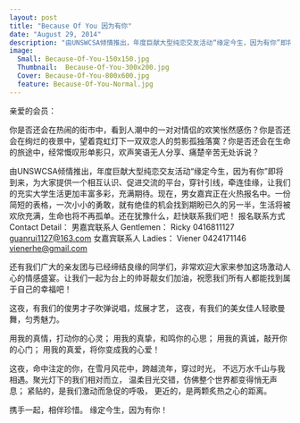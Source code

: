 ```yaml
---
layout: post
title: "Because Of You 因为有你"
date: "August 29, 2014"
description: "由UNSWCSA倾情推出，年度巨献大型纯恋交友活动“缘定今生，因为有你”即将到来，为大家提供一个相互认识、促进交流的平台，穿针引线，牵连佳缘，让我们的充实大学生活更加丰富多彩，充满期待。现在，男女嘉宾正在火热报名中。一份简短的表格，一次小小的勇敢，就有绝佳的机会找到期盼已久的另一半，生活将被欢欣充满，生命也将不再孤单。"
image:
  Small: Because-Of-You-150x150.jpg
  Thumbnail:  Because-Of-You-300x200.jpg
  Cover: Because-Of-You-800x600.jpg
  feature: Because-Of-You-Normal.jpg
---
```


亲爱的会员：

你是否还会在热闹的街市中，看到人潮中的一对对情侣的欢笑怅然感伤？你是否还会在绚烂的夜景中，望着霓虹灯下一双双恋人的剪影孤独落寞？你是否还会在生命的旅途中，经常慨叹形单影只，欢声笑语无人分享、痛楚辛苦无处诉说？

由UNSWCSA倾情推出，年度巨献大型纯恋交友活动“缘定今生，因为有你”即将到来，为大家提供一个相互认识、促进交流的平台，穿针引线，牵连佳缘，让我们的充实大学生活更加丰富多彩，充满期待。现在，男女嘉宾正在火热报名中。一份简短的表格，一次小小的勇敢，就有绝佳的机会找到期盼已久的另一半，生活将被欢欣充满，生命也将不再孤单。还在犹豫什么，赶快联系我们吧！
报名联系方式 Contact Detail：
男嘉宾联系人 Gentlemen：
Ricky 0416811127 guanrui1127@163.com
女嘉宾联系人 Ladies： 
Viener 0424171146 vienerhe@gmail.com

还有我们广大的亲友团与已经缔结良缘的同学们，非常欢迎大家来参加这场激动人心的情感盛宴。让我们一起为台上的帅哥靓女们加油，祝愿我们所有人都能找到属于自己的幸福吧！

这夜，有我们的俊男才子吹弹说唱，炫展才艺，
这夜，有我们的美女佳人轻歌曼舞，匀秀魅力。

用我的真情，打动你的心灵；
用我的真挚，和鸣你的心思；
用我的真诚，敲开你的心门；
用我的真爱，将你变成我的心爱！

这夜，命中注定的你，在雪月风花中，跨越流年，穿过时光，
不远万水千山与我相遇。聚光灯下的我们相对而立，
温柔目光交错，仿佛整个世界都变得悄无声息；
紧贴的，是我们激动而急促的呼吸，
更近的，是两颗炙热之心的距离。


携手一起，相伴珍惜。
缘定今生，因为有你！

<img src="/assets/images/2014BOY/1.jpg" alt="">

<img src="/assets/images/2014BOY/2.jpg" alt="">

<img src="/assets/images/2014BOY/3.jpg" alt="">

<img src="/assets/images/2014BOY/4.jpg" alt="">

<img src="/assets/images/2014BOY/5.jpg" alt="">

<img src="/assets/images/2014BOY/6.jpg" alt="">

<img src="/assets/images/2014BOY/7.jpg" alt="">

<img src="/assets/images/2014BOY/8.jpg" alt="">

<img src="/assets/images/2014BOY/9.jpg" alt="">

<img src="/assets/images/2014BOY/10.jpg" alt="">

<img src="/assets/images/2014BOY/11.jpg" alt="">

<img src="/assets/images/2014BOY/12.jpg" alt="">

<img src="/assets/images/2014BOY/13.jpg" alt="">

<img src="/assets/images/2014BOY/14.jpg" alt="">

<img src="/assets/images/2014BOY/15.jpg" alt="">

<img src="/assets/images/2014BOY/16.jpg" alt="">

<img src="/assets/images/2014BOY/17.jpg" alt="">

<img src="/assets/images/2014BOY/18.jpg" alt="">

<img src="/assets/images/2014BOY/19.jpg" alt="">

<img src="/assets/images/2014BOY/20.jpg" alt="">

<img src="/assets/images/2014BOY/21.jpg" alt="">

<img src="/assets/images/2014BOY/22.jpg" alt="">

<img src="/assets/images/2014BOY/23.jpg" alt="">

<img src="/assets/images/2014BOY/24.jpg" alt="">




